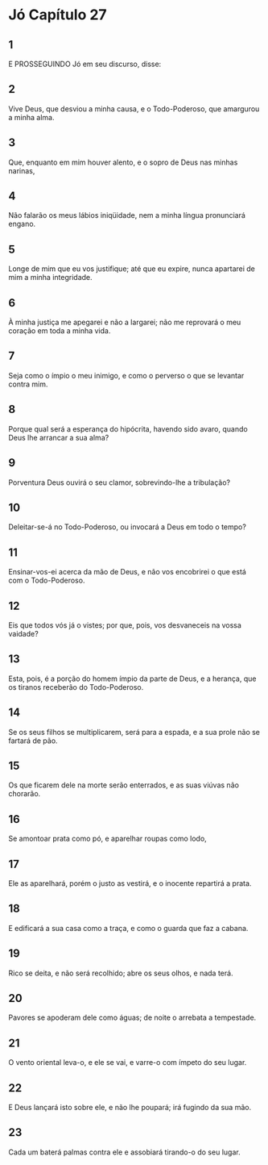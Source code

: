 # Jó Capítulo 27

## 1
E PROSSEGUINDO Jó em seu discurso, disse:

## 2
Vive Deus, que desviou a minha causa, e o Todo-Poderoso, que amargurou a minha alma.

## 3
Que, enquanto em mim houver alento, e o sopro de Deus nas minhas narinas,

## 4
Não falarão os meus lábios iniqüidade, nem a minha língua pronunciará engano.

## 5
Longe de mim que eu vos justifique; até que eu expire, nunca apartarei de mim a minha integridade.

## 6
À minha justiça me apegarei e não a largarei; não me reprovará o meu coração em toda a minha vida.

## 7
Seja como o ímpio o meu inimigo, e como o perverso o que se levantar contra mim.

## 8
Porque qual será a esperança do hipócrita, havendo sido avaro, quando Deus lhe arrancar a sua alma?

## 9
Porventura Deus ouvirá o seu clamor, sobrevindo-lhe a tribulação?

## 10
Deleitar-se-á no Todo-Poderoso, ou invocará a Deus em todo o tempo?

## 11
Ensinar-vos-ei acerca da mão de Deus, e não vos encobrirei o que está com o Todo-Poderoso.

## 12
Eis que todos vós já o vistes; por que, pois, vos desvaneceis na vossa vaidade?

## 13
Esta, pois, é a porção do homem ímpio da parte de Deus, e a herança, que os tiranos receberão do Todo-Poderoso.

## 14
Se os seus filhos se multiplicarem, será para a espada, e a sua prole não se fartará de pão.

## 15
Os que ficarem dele na morte serão enterrados, e as suas viúvas não chorarão.

## 16
Se amontoar prata como pó, e aparelhar roupas como lodo,

## 17
Ele as aparelhará, porém o justo as vestirá, e o inocente repartirá a prata.

## 18
E edificará a sua casa como a traça, e como o guarda que faz a cabana.

## 19
Rico se deita, e não será recolhido; abre os seus olhos, e nada terá.

## 20
Pavores se apoderam dele como águas; de noite o arrebata a tempestade.

## 21
O vento oriental leva-o, e ele se vai, e varre-o com ímpeto do seu lugar.

## 22
E Deus lançará isto sobre ele, e não lhe poupará; irá fugindo da sua mão.

## 23
Cada um baterá palmas contra ele e assobiará tirando-o do seu lugar.

